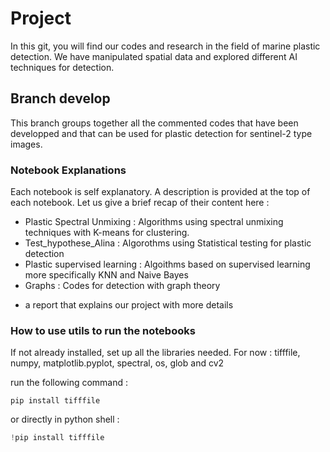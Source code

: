 # Project

In this git, you will find our codes and research in the field of marine plastic detection. We have manipulated spatial data and explored different AI techniques for detection.  

## Branch develop 

This branch groups together all the commented codes that have been developped and that can be used for plastic detection for sentinel-2 type images. 

### Notebook Explanations

Each notebook is self explanatory. A description is provided at the top of each notebook. Let us give a brief recap of their content here :

* Plastic Spectral Unmixing : Algorithms using spectral unmixing techniques with K-means for clustering. 
* Test_hypothese_Alina      : Algorothms using Statistical testing for plastic detection
* Plastic supervised learning : Algoithms based on supervised learning more specifically KNN and Naive Bayes 
* Graphs 		    : Codes for detection with graph theory
+ a report that explains our project with more details 

### How to use utils to run the notebooks

If not already installed, set up all the libraries needed.
For now : tifffile, numpy, matplotlib.pyplot, spectral, os, glob and cv2

run the following command :
```
pip install tifffile
```
or directly in python shell :
```python
!pip install tifffile
```
